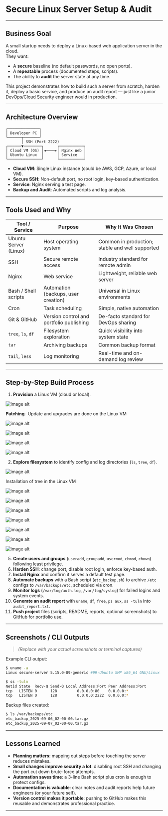
#  Secure Linux Server Setup & Audit

---

## Business Goal

A small startup needs to deploy a Linux-based web application server in the cloud.  
They want:

- A **secure** baseline (no default passwords, no open ports).
- A **repeatable** process (documented steps, scripts).
- The ability to **audit** the server state at any time.

This project demonstrates how to build such a server from scratch, harden it, deploy a basic service, and produce an audit report — just like a junior DevOps/Cloud Security engineer would in production.

---

##  Architecture Overview

```text
┌──────────────┐
│ Developer PC │
└──────┬───────┘
       │ SSH (Port 2222)
┌──────▼────────┐      ┌───────────┐
│ Cloud VM (OS) │◄────►│ Nginx Web │
│ Ubuntu Linux  │      │ Service   │
└───────────────┘      └───────────┘
````

* **Cloud VM**: Single Linux instance (could be AWS, GCP, Azure, or local VM).
* **Secure SSH**: Non-default port, no root login, key-based authentication.
* **Service**: Nginx serving a test page.
* **Backup and Audit**: Automated scripts and log analysis.

---

##  Tools Used and Why

| Tool / Service        | Purpose                                  | Why It Was Chosen                               |
| --------------------- | ---------------------------------------- | ----------------------------------------------- |
| Ubuntu Server (Linux) | Host operating system                    | Common in production; stable and well supported |
| SSH                   | Secure remote access                     | Industry standard for remote admin              |
| Nginx                 | Web service                              | Lightweight, reliable web server                |
| Bash / Shell scripts  | Automation (backups, user creation)      | Universal in Linux environments                 |
| Cron                  | Task scheduling                          | Simple, native automation                       |
| Git & GitHub          | Version control and portfolio publishing | De-facto standard for DevOps sharing            |
| `tree`, `ls`, `df`    | Filesystem exploration                   | Quick visibility into system state              |
| `tar`                 | Archiving backups                        | Common backup format                            |
| `tail`, `less`        | Log monitoring                           | Real-time and on-demand log review              |

---

##  Step-by-Step Build Process

1. **Provision** a Linux VM (cloud or local).

![image alt](https://github.com/GodwinChineduNedu/Secure-Linux-Server-Setup-Audit/blob/6912ce10810e381fea4def8ba94e44a931b9fa24/Screenshot%202025-09-06%20184735.png)

**Patching**- Update and upgrades are done on the Linux VM

![image alt](https://github.com/GodwinChineduNedu/Secure-Linux-Server-Setup-Audit/blob/3f56e6ce6a4b9c861f2f8ab1c32d5f70cb8b1a5b/Screenshot%202025-09-06%20184841.png)

![image alt](https://github.com/GodwinChineduNedu/Secure-Linux-Server-Setup-Audit/blob/56666c704cba992196411cb5e1b83393f28becd7/Screenshot%202025-09-06%20185126.png)

![image alt](https://github.com/GodwinChineduNedu/Secure-Linux-Server-Setup-Audit/blob/f87de789157b2161344abad54e98d56b08272097/Screenshot%202025-09-06%20185238.png)

![image alt](https://github.com/GodwinChineduNedu/Secure-Linux-Server-Setup-Audit/blob/6dfb652cc38762983f45421e0f0f4443f75edde3/Screenshot%202025-09-06%20185319.png)

2. **Explore filesystem** to identify config and log directories (`ls`, `tree`, `df`).

![image alt](https://github.com/GodwinChineduNedu/Secure-Linux-Server-Setup-Audit/blob/997159adafc606d236bc509bc5822286e380cf13/Screenshot%202025-09-06%20192959.png)

Installation of tree in the Linux VM

![image alt](https://github.com/GodwinChineduNedu/Secure-Linux-Server-Setup-Audit/blob/9193c62f751b443e2d771c589d89ec5ab3023be3/Screenshot%202025-09-06%20193243.png)

![image alt](https://github.com/GodwinChineduNedu/Secure-Linux-Server-Setup-Audit/blob/dd2e12679800e5af313707b9f80dc3bc67e2925b/Screenshot%202025-09-06%20195206.png)

![image alt](https://github.com/GodwinChineduNedu/Secure-Linux-Server-Setup-Audit/blob/598bc2f9902d1a91af90789f7697958b77869fb1/Screenshot%202025-09-06%20195235.png)

![image alt](https://github.com/GodwinChineduNedu/Secure-Linux-Server-Setup-Audit/blob/d9ded6a5825fdb83a11f030f89edb4b983997b65/Screenshot%202025-09-06%20195716.png)

![image alt](https://github.com/GodwinChineduNedu/Secure-Linux-Server-Setup-Audit/blob/18c2e292dcbb06a4dbf758394f69e40b5aa3ddab/Screenshot%202025-09-06%20195832.png)

![image alt](https://github.com/GodwinChineduNedu/Secure-Linux-Server-Setup-Audit/blob/c8776ad6a513181d9c2a13beb538a6e31cddd086/Screenshot%202025-09-06%20200132.png)

![image alt](https://github.com/GodwinChineduNedu/Secure-Linux-Server-Setup-Audit/blob/4e5069ba6dfa1bd52de58fe41f0a8bf34cff4028/Screenshot%202025-09-06%20200247.png)
   
5. **Create users and groups** (`useradd`, `groupadd`, `usermod`, `chmod`, `chown`) following least privilege.
6. **Harden SSH**: change port, disable root login, enforce key-based auth.
7. **Install Nginx** and confirm it serves a default test page.
8. **Automate backups** with a Bash script (`etc_backup.sh`) to archive `/etc` configs to `/var/backups/etc`, scheduled via cron.
9. **Monitor logs** (`/var/log/auth.log`, `/var/log/syslog`) for failed logins and system events.
10. **Generate an audit report** with `uname`, `df`, `free`, `ps aux`, `ss -tuln` into `audit_report.txt`.
11. **Push project** files (scripts, README, reports, optional screenshots) to GitHub for portfolio use.

---

##  Screenshots / CLI Outputs

> *(Replace with your actual screenshots or terminal captures)*

Example CLI output:

```bash
$ uname -a
Linux secure-server 5.15.0-89-generic #99-Ubuntu SMP x86_64 GNU/Linux

$ ss -tuln
Netid State  Recv-Q Send-Q Local Address:Port Peer Address:Port
tcp   LISTEN 0      128         0.0.0.0:80    0.0.0.0:*
tcp   LISTEN 0      128         0.0.0.0:2222  0.0.0.0:*
```

Backup files created:

```bash
$ ls /var/backups/etc
etc_backup_2025-09-06_02-00-00.tar.gz
etc_backup_2025-09-07_02-00-00.tar.gz
```

---

##  Lessons Learned

* **Planning matters**: mapping out steps before touching the server reduces mistakes.
* **Small changes improve security a lot**: disabling root SSH and changing the port cut down brute-force attempts.
* **Automation saves time**: a 3-line Bash script plus cron is enough to protect configs.
* **Documentation is valuable**: clear notes and audit reports help future engineers (or your future self).
* **Version control makes it portable**: pushing to GitHub makes this reusable and demonstrates professional practice.

---














